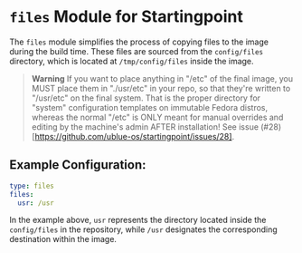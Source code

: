 # `files` Module for Startingpoint

The `files` module simplifies the process of copying files to the image during the build time. These files are sourced from the `config/files` directory, which is located at `/tmp/config/files` inside the image.

> **Warning**
> If you want to place anything in "/etc" of the final image, you MUST place them in "./usr/etc" in your repo, so that they're written to "/usr/etc" on the final system. That is the proper directory for "system" configuration templates on immutable Fedora distros, whereas the normal "/etc" is ONLY meant for manual overrides and editing by the machine's admin AFTER installation! See issue (#28)[https://github.com/ublue-os/startingpoint/issues/28].

## Example Configuration:

```yaml
type: files
files:
  usr: /usr
```

In the example above, `usr` represents the directory located inside the `config/files` in the repository, while `/usr` designates the corresponding destination within the image.
